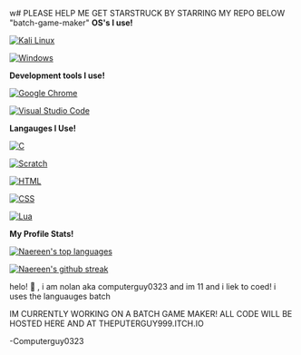 w# PLEASE HELP ME GET STARSTRUCK BY STARRING MY REPO BELOW "batch-game-maker"
**OS's I use!**

[![Kali Linux](https://img.shields.io/badge/Kali%20Linux-557C94?logo=kalilinux&logoColor=fff)](#)

[![Windows](https://custom-icon-badges.demolab.com/badge/Windows-0078D6?logo=windows11&logoColor=white)](#)

**Development tools I use!**

[![Google Chrome](https://img.shields.io/badge/Google%20Chrome-4285F4?logo=GoogleChrome&logoColor=white)](#)

[![Visual Studio Code](https://custom-icon-badges.demolab.com/badge/Visual%20Studio%20Code-0078d7.svg?logo=vsc&logoColor=white)](#)

**Langauges I Use!**

[![C](https://img.shields.io/badge/C-00599C?logo=c&logoColor=white)](#)

[![Scratch](https://img.shields.io/badge/Scratch-4D97FF?logo=scratch&logoColor=fff)](#)

[![HTML](https://img.shields.io/badge/HTML-%23E34F26.svg?logo=html5&logoColor=white)](#)

[![CSS](https://img.shields.io/badge/CSS-1572B6?logo=css3&logoColor=fff)](#)

[![Lua](https://img.shields.io/badge/Lua-%232C2D72.svg?logo=lua&logoColor=white)](#)

**My Profile Stats!**


[![Naereen's top languages](https://github-readme-stats.vercel.app/api/top-langs/?username=computerguy0323&theme=blue-green)](https://github.com/anuraghazra/github-readme-stats)


[![Naereen's github streak](https://github-readme-streak-stats.herokuapp.com/?user=computerguy0323&theme=blue-green)](https://github.com/DenverCoder1/github-readme-streak-stats)


helo! :wave: , i am nolan aka computerguy0323 and im 11 and i liek to coed! i uses the languauges batch  

IM CURRENTLY WORKING ON A BATCH GAME MAKER! ALL CODE WILL BE HOSTED HERE AND AT THEPUTERGUY999.ITCH.IO


-Computerguy0323

